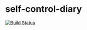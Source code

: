 # self-control-diary

[![Build Status](https://travis-ci.com/olegsklyarov/self-control-diary.svg?branch=master)](https://travis-ci.com/olegsklyarov/self-control-diary)
